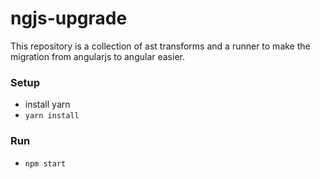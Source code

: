 # ngjs-upgrade

This repository is a collection of ast transforms and a runner to make the migration from angularjs to angular easier.

### Setup
- install yarn
- `yarn install`

### Run
- `npm start`